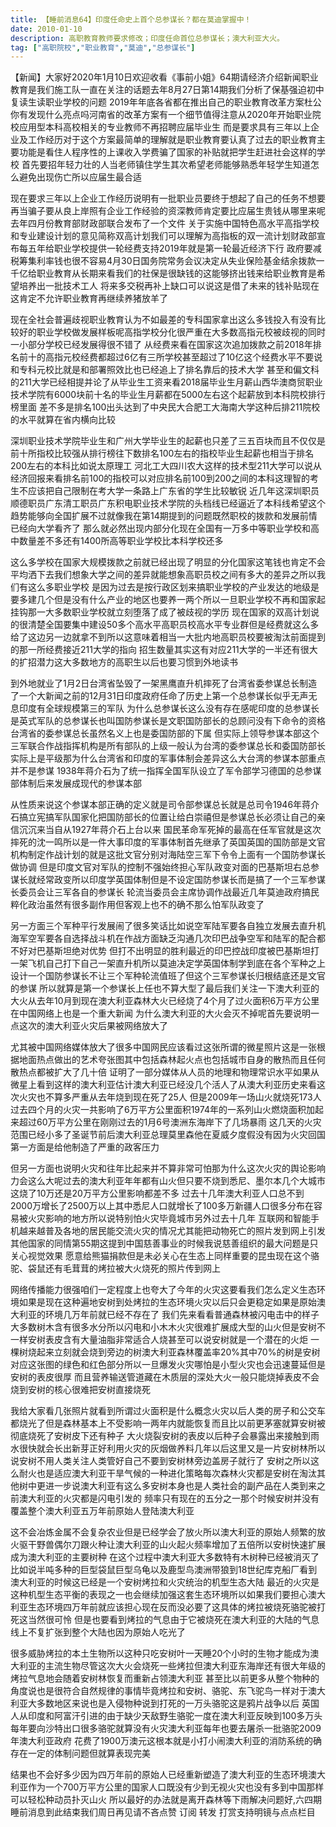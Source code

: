 ```yaml
---
title: 【睡前消息64】印度任命史上首个总参谋长？都在莫迪掌握中！
date: 2010-01-10
description: 高职教育教师要求修改；印度任命首位总参谋长；澳大利亚大火。
tag: ["高职院校","职业教育","莫迪","总参谋长"]
---
```


【新闻】大家好2020年1月10日欢迎收看《事前小姐》64期请经济介绍新闻职业教育是我们施工队一直在关注的话题去年8月27日第14期我们分析了保基强迫初中复读生读职业学校的问题
2019年年底各省都在推出自己的职业教育改革方案杜公你有发现什么亮点吗河南省的改革方案有一个细节值得注意从2020年开始职业院校应用型本科高校相关的专业教师不再招聘应届毕业生
而是要求具有三年以上企业及工作经历对于这个方案最简单的理解就是职业教育要认真了过去的职业教育主要功能是看住人程序性的上课收入学费骗了国家的补贴就把学生赶进社会这样的学校
首先要招年轻力壮的人当老师镇住学生其次希望老师能够熟悉年轻学生知道怎么避免出现伤亡所以应届生最合适

现在要求三年以上企业工作经历说明有一批职业员要终于想起了自己的任务不想要再当骗子要从良上岸照有企业工作经验的资深教师肯定要比应届生贵钱从哪里来呢去年四月份教育部财政部联合发布了一个文件
关于实施中国特色高水平高指学校和专业建设计划的意见简称双高计划我们可以理解为高指板的双一流计划财政部宣布每五年给职业学校提供一轮经费支持2019年就是第一轮最近经济下行
政府要减税筹集利率钱也很不容易4月30日国务院常务会议决定从失业保险基金结余拨款一千亿给职业教育从长期来看我们的社保是很缺钱的这能够挤出钱来给职业教育是希望培养出一批技术工人
将来多交税再补上缺口可以说这是借了未来的钱补贴现在这肯定不允许职业教育再继续养猪放羊了

现在全社会普遍歧视职业教育认为不如最差的专科国家拿出这么多钱投入有没有比较好的职业学校做发展样板呢高指学校分化很严重在大多数高指元校被歧视的同时一小部分学校已经发展得很不错了
从经费来看在国家这次追加拨款之前2018年排名前十的高指元校经费都超过6亿有三所学校甚至超过了10亿这个经费水平不要说和专科元校比就是和部署照效比也已经追上了排名靠后的技术大学
甚至和偏文科的211大学已经相提并论了从毕业生工资来看2018届毕业生月薪山西华澳商贸职业技术学院有6000块前十名的毕业生月薪都在5000左右这个起薪放到本科院校排行榜里面
差不多是排名100出头达到了中央民大合肥工大海南大学这种后排211院校的水平就算在省内横向比较

深圳职业技术学院毕业生和广州大学毕业生的起薪也只差了三五百块而且不仅仅是前十所指校比较强从排行榜往下数排名100左右的指校毕业生起薪也相当于排名200左右的本科比如说太原理工
河北工大四川农大这样的技术型211大学可以说从经济回报来看排名前100的指校可以对应排名前100到200之间的本科这理智的考生不应该把自己限制在考大学一条路上广东省的学生比较敏锐
近几年这深圳职员顺德职员广东清工职员广东积电职业技术学院的头档线已经逼近了本科线希望这个趋势能够向全国扩展不过就像我在第14期提到的问题既然职校的拨款和发展前情已经向大学看齐了
那么就必然出现内部分化现在全国有一万多中等职业学校和高中数量差不多还有1400所高等职业学校比本科学校还多

这么多学校在国家大规模拨款之前就已经出现了明显的分化国家这笔钱也肯定不会平均洒下去我们想象大学之间的差异就能想象高职员校之间有多大的差异之所以我们有这么多职业学校
是因为过去是按行政区划来搞职业学校的产业发达的地级是要多建几个但是没有什么产业的地区也要养一两个所以一旦职业学校不再和国家起挂钩那一大多数职业学校就立刻堕落了成了被歧视的学历
现在国家的双高计划说的很清楚全国要集中建设50多个高水平高职员校高水平专业群但是经费就这么多给了这边另一边就拿不到所以这意味着相当一大批内地高职员校要被淘汰前面提到的那一所经费接近211大学的指向
招生数量其实这有对应211大学的一半还有很大的扩招潜力这大多数地方的高职生以后也要习惯到外地读书

到外地就业了1月2日台湾省坠毁了一架黑鹰直升机摔死了台湾省委参谋总长制造了一个大新闻之前的12月31日印度政府任命了历史上第一个总参谋长似乎无声无息印度有全球规模第三的军队
为什么总参谋长这么没有存在感呢印度的总参谋长是英式军队的总参谋长也叫国防参谋长是文职国防部长的总顾问没有下命令的资格台湾省的委参谋总长虽然名义上也是委国防部的下属
但实际上领导参谋本部这个三军联合作战指挥机构是所有部队的上级一般认为台湾的委参谋总长和委国防部长实际上是平级那为什么台湾省和印度的军事体制会差异这么大台湾的参谋本部重点并不是参谋
1938年蒋介石为了统一指挥全国军队设立了军令部学习德国的总参谋部体制后来发展成现代的参谋本部

从性质来说这个参谋本部正确的定义就是司令部参谋总长就是总司令1946年蒋介石搞立宪搞军队国家化把国防部长的位置让给白崇禧但是参谋总长必须让自己的亲信沉沉来当自从1927年蒋介石上台以来
国民革命军死掉的最高在任军官就是这次摔死的沈一鸣所以是一件大事印度的军事体制首先继承了英国英国的国防部是文官机构制定作战计划的就是这批文官分别对海陆空三军下令令上面有一个国防参谋长做协调
但是印度文官对军队的控制不强始终担心军队政变对面的巴基斯坦右总参谋长就经常政变所以印度学英国体制但是不设定国防参谋长而是搞了一个三军参谋长委员会让三军各自的参谋长
轮流当委员会主席协调作战最近几年莫迪政府搞民粹化政治虽然有很多副作用但客观上也不的确不那么怕军队政变了

另一方面三个军种平行发展闹了很多笑话比如说空军陆军要各自独立发展去直升机海军空军要各自选择战斗机在作战方面缺乏沟通几次印巴战争空军和陆军的配合都不好对巴基斯坦绝对优势
但打不出明显的胜利最近的印巴控战印度被巴基斯坦打一架飞机自己打下自己一架直升机所以莫迪决定学英国体制学到底在各个军种之上设计一个国防参谋长不让三个军种轮流值班了但这个三军参谋长归根结底还是文官的参谋
所以就算是第一个参谋长上任也不算大型了最后我们关注一下澳大利亚的大火从去年10月到现在澳大利亚森林大火已经烧了4个月了过火面积6万平方公里在中国网络上也是一个重大新闻
为什么澳大利亚的大火会灭不掉呢首先要说明一点这次的澳大利亚火灾后果被网络放大了

尤其被中国网络媒体放大了很多中国网民应该看过这张所谓的微星照片这是一张根据地面热点做出的艺术夸张图其中包括森林起火点也包括城市自身的散热而且任何散热点都被扩大了几十倍
证明了一部分媒体从人员的地理和物理常识水平如果从微星上看到这样的澳大利亚估计澳大利亚已经没几个活人了从澳大利亚历史来看这次火灾也不算多严重从去年烧到现在死了25人
但是2009年一场山火就烧死173人过去四个月的火灾一共影响了6万平方公里面积1974年的一系列山火燃烧面积加起来超过60万平方公里在刚刚过去的1月6号澳洲东海岸下了几场暴雨
这几天的火灾范围已经小多了圣诞节前后澳大利亚总理莫里森他在夏威夕度假没有因为火灾回国第一方面是给他制造了严重的政客压力

但另一方面也说明火灾和往年比起来并不算非常可怕那为什么这次火灾的舆论影响力会这么大呢过去的澳大利亚年年都有山火但只要不烧到悉尼、墨尔本几个大城市这烧了10万还是20万平方公里影响都差不多
过去十几年澳大利亚人口总不到2000万增长了2500万以上其中悉尼人口就增长了100多万新疆人口很多分布在容易被火灾影响的地方所以说特别怕火灾毕竟城市另外过去十几年
互联网和智能手机越来越普及各地的居民能交流火灾的情况尤其能把动物死亡的照片发到网上引发其他国家的同情第55期这提到中国慈善事业的时候我说慈善组织的最大问题是只关心视觉效果
愿意给熊猫捐款但是未必关心在生态上同样重要的昆虫现在这个骆驼、袋鼠还有毛茸茸的烤拉被大火烧死的照片传到网上

网络传播能力很强咱们一定程度上也夸大了今年的火灾这要看我们怎么定义生态环境如果是现在这种遍地安树到处烤拉的生态环境火灾以后只会更稳定如果是原始澳大利亚的环境几万年前就已经不存在了
我们先来看看普通森林被闪电击中的样子大多数树木含有很多水分所以闪电和小木木火灾很难扩展成大型的山火但是安树不一样安树表皮含有大量油脂非常适合人烧甚至可以说安树就是一个潜在的火炬
一棵树烧起来立刻就会烧到旁边的树澳大利亚森林覆盖率20%其中70%的树是安树对应这张图的绿色和红色部分所以一旦爆发火灾哪怕是小型火灾也会迅速蔓延但是安树的表皮很厚
而且营养输送管道藏在木质层的深处大火一般只能烧掉表皮不会烧到安树的核心很难把安树直接烧死

我给大家看几张照片就看到所谓过火面积是什么概念火灾以后人类的房子和公交车都烧光了但是森林基本上不受影响一两年内就能恢复而且比以前更茅塞就算安树被彻底烧死了安树皮下还有种子
大火烧裂安树的表皮以后种子会暴露出来接触到雨水很快就会长出新芽正好利用火灾的灰烟做养料几年以后这里又是一片安树林所以说安树不用人类关注人类管好自己不要到安树林旁边盖房子就行了
安树之所以这么耐火也是适应澳大利亚干旱气候的一种进化策略每次森林火灾都是安树在淘汰其他树中更进一步说澳大利亚有这么多安树本身也是人类社会的副产品在人类到来之前澳大利亚的火灾都是闪电引发的
频率只有现在的五分之一那个时候安树并没有覆盖整个澳大利亚五万年前原始人登陆澳大利亚

这不会冶炼金属不会复杂农业但是已经学会了放火所以澳大利亚的原始人频繁的放火驱干野兽偶尔刀跟火种让澳大利亚的山火起火频率增加了五倍所以安树快速扩展成为澳大利亚的主要树种
在这个过程中澳大利亚大多数特有木树种已经被消灭了比如说半吨多种的巨型袋鼠巨型乌龟以及鹿型鸟澳洲带狼到18世纪库克船厂看到澳大利亚的时候这已经是一个安树烤拉和火灾统治的机型生态大陆
最近的火灾是这种机型生态平衡的表现之一也会继续加强这套生态环境所以如果我们要担心澳大利亚生态环境四万年前就应该担心现在反而没必要了这具体的烤拉被烧死骆驼被打死这当然很可怜
但是也要看到烤拉的气息由于它被烧死在澳大利亚的大陆的气息线上不复扩张到整个大陆也因为原始人吃光了

很多威胁烤拉的本土生物所以这种只吃安树叶一天睡20个小时的生物才能成为澳大利亚的主流生物尽管这次大火会烧死一些烤拉但澳大利亚东海岸还有很大年级的烤拉气息地会随着安树林恢复而重新占领澳大利亚
甚至比以前更多从整个物种的角度说也是很符合自然规律的事情毕竟烤拉和安树、骆驼、东飞驼鸟一样对于澳大利亚大多数地区来说也是入侵物种说到打死的一万头骆驼这是鸦片战争以后
英国人从印度和阿富汗引进的由于缺少天敌野生骆驼一度在澳大利亚反映到100多万头每年要向沙特出口很多骆驼就算没有火灾澳大利亚每年也要去屠杀一批骆驼2009年澳大利亚政府
花费了1900万澳元这根本就是小打小闹澳大利亚的消防系统的确存在一定的体制问题但就算表现完美

结果也不会好多少因为四万年前的原始人已经重新塑造了澳大利亚的生态环境澳大利亚作为一个700万平方公里的国家人口既没有少到无视火灾也没有多到中国那样可以轻松种动员扑灭山火
所以最好的办法就是离开森林等下雨解决问题好,六四期睡前消息到此结束我们周日再见请不吝点赞 订阅 转发 打赏支持明镜与点点栏目